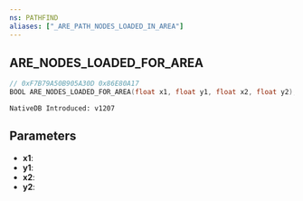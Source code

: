 ```yaml
---
ns: PATHFIND
aliases: ["_ARE_PATH_NODES_LOADED_IN_AREA"]
---
```

## ARE_NODES_LOADED_FOR_AREA

```c
// 0xF7B79A50B905A30D 0x86E80A17
BOOL ARE_NODES_LOADED_FOR_AREA(float x1, float y1, float x2, float y2);
```

```
NativeDB Introduced: v1207
```

## Parameters
* **x1**:
* **y1**:
* **x2**:
* **y2**:
